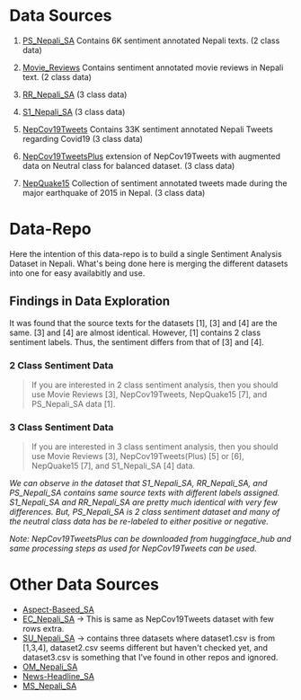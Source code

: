 # Data Sources
1. [PS_Nepali_SA](https://github.com/pudasainishushant/NepaliSentimentAnalysis/tree/main/sentiment_data) Contains 6K sentiment annotated Nepali texts. (2 class data)

2. [Movie_Reviews](https://www.kaggle.com/datasets/shikharghimire/nepali-language-sentiment-analysis-movie-reviews) Contains sentiment annotated movie reviews in Nepali text. (2 class data)

3. [RR_Nepali_SA](https://github.com/rockerritesh/NepaliSentiment/tree/master) (3 class data)

4. [S1_Nepali_SA](https://github.com/sagarl123/NepaliNLP-SentimentAnalysis/blob/main/collected_labeled_data.csv) (3 class data)

5. [NepCov19Tweets](https://www.kaggle.com/datasets/mathew11111/nepcov19tweets/code?datasetId=1660323) Contains 33K sentiment annotated Nepali Tweets regarding Covid19 (3 class data)

6. [NepCov19TweetsPlus](https://huggingface.co/datasets/raygx/NepCov19TweetsPlus) extension of NepCov19Tweets with augmented data on Neutral class for balanced dataset. (3 class data)

7. [NepQuake15](https://github.com/RayGone/Nepali-Sentiment-Analysis-Data/blob/main/NepQuake15/annotated.csv) Collection of sentiment annotated tweets made during the major earthquake of 2015 in Nepal. (3 class data)

# Data-Repo

Here the intention of this data-repo is to build a single Sentiment Analysis Dataset in Nepali. What's being done here is merging the different datasets into one for easy availabitly and use.

## Findings in Data Exploration

It was found that the source texts for the datasets [1], [3] and [4] are the same. [3] and [4] are almost identical. However, [1] contains 2 class sentiment labels. Thus, the sentiment differs from that of [3] and [4].

### 2 Class Sentiment Data
> If you are interested in 2 class sentiment analysis, then you should use Movie Reviews [3], NepCov19Tweets, NepQuake15 [7], and PS_Nepali_SA data [1].

### 3 Class Sentiment Data
> If you are interested in 3 class sentiment analysis, then you should use Movie Reviews [3], NepCov19Tweets(Plus) [5] or [6], NepQuake15 [7], and S1_Nepali_SA [4] data.

*We can observe in the dataset that S1_Nepali_SA, RR_Nepali_SA, and PS_Nepali_SA contains same source texts with different labels assigned. S1_Nepali_SA and RR_Nepali_SA are pretty much identical with very few differences. But, PS_Nepali_SA is 2 class sentiment dataset and many of the neutral class data has be re-labeled to either positive or negative.*

*Note: NepCov19TweetsPlus can be downloaded from huggingface_hub and same processing steps as used for NepCov19Tweets can be used.*


# Other Data Sources

- [Aspect-Baseed_SA](https://github.com/oya163/nepali-sentiment-analysis/blob/master/data/nepcls/csv/ss_ac_at_txt_bal.csv)
- [EC_Nepali_SA](https://github.com/ecabott/nepali-sentiment-analysis/tree/main/datasets) -> This is same as NepCov19Tweets dataset with few rows extra.
- [SU_Nepali_SA](https://github.com/suwubham/sarn) -> contains three datasets where dataset1.csv is from [1,3,4], dataset2.csv seems different but haven't checked yet, and dataset3.csv is something that I've found in other repos and ignored.
- [OM_Nepali_SA](https://github.com/om0121/sentiment-analysis-of-nepali-text)
- [News-Headline_SA](https://github.com/bjayadikary/sentiment_analysis_of_nepali_news_headlines/blob/main/data_files/training_data/first_training_data_updated_balanced.tsv)
- [MS_Nepali_SA](https://github.com/merishnaSuwal/nep-off-langdetect/tree/main/NepSA/dataset/balanced)
